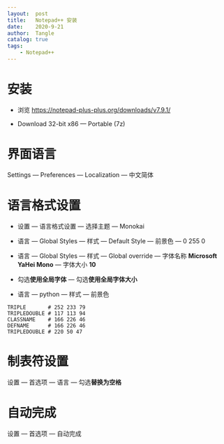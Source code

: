 ```yaml
---
layout:  post
title:   Notepad++ 安装
date:    2020-9-21
author:  Tangle
catalog: true
tags:
    - Notepad++
---
```


# 安装

- 浏览 <https://notepad-plus-plus.org/downloads/v7.9.1/>

- Download 32-bit x86 — Portable (7z)

# 界面语言

Settings — Preferences — Localization — 中文简体

# 语言格式设置

- 设置 — 语言格式设置 — 选择主题 — Monokai

- 语言 — Global Styles — 样式 — Default Style — 前景色 — 0 255 0

- 语言 — Global Styles — 样式 — Global override — 字体名称 **Microsoft YaHei Mono** — 字体大小 **10**

- 勾选**使用全局字体** — 勾选**使用全局字体大小**

- 语言 — python — 样式 — 前景色

```
TRIPLE       # 252 233 79
TRIPLEDOUBLE # 117 113 94
CLASSNAME    # 166 226 46
DEFNAME      # 166 226 46
TRIPLEDOUBLE # 220 50 47
```

# 制表符设置

设置 — 首选项 — 语言 — 勾选**替换为空格**

# 自动完成

设置 — 首选项 — 自动完成
